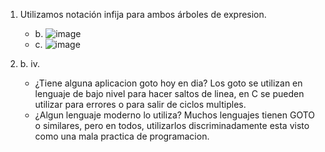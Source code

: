 1. Utilizamos notación infija para ambos árboles de expresion.
	- b. 
		![image](https://user-images.githubusercontent.com/82005945/125212785-0dcd8580-e286-11eb-98e9-8f2d3f7706f2.png)
	- c. 
		![image](https://user-images.githubusercontent.com/82005945/125212800-2d64ae00-e286-11eb-99ab-6afb62bc17eb.png)

 
3. b. iv.
	- ¿Tiene alguna aplicacion goto hoy en dia?
		Los goto se utilizan en lenguaje de bajo nivel para hacer saltos de linea, en C se pueden utilizar para errores o para salir de ciclos multiples. 
	- ¿Algun lenguaje moderno lo utiliza?
		Muchos lenguajes tienen GOTO o similares, pero en todos, utilizarlos discriminadamente esta visto como una mala practica de programacion.
